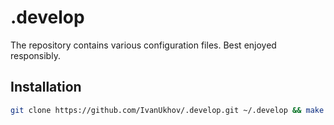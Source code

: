 # .develop

The repository contains various configuration files. Best enjoyed responsibly.

## Installation

```bash
git clone https://github.com/IvanUkhov/.develop.git ~/.develop && make -C ~/.develop
```
